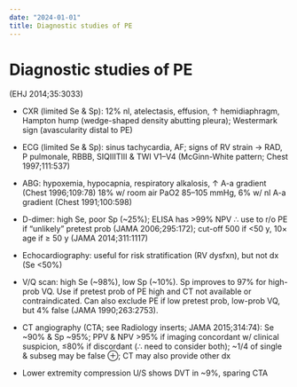 ```yaml
---
date: "2024-01-01"
title: Diagnostic studies of PE
---
```


# Diagnostic studies of PE


(EHJ 2014;35:3033)

* CXR (limited Se & Sp): 12% nl, atelectasis, effusion, ↑ hemidiaphragm, Hampton hump (wedge-shaped density abutting pleura); Westermark sign (avascularity distal to PE)

* ECG (limited Se & Sp): sinus tachycardia, AF; signs of RV strain → RAD, P pulmonale, RBBB, SIQIIITIII & TWI V1–V4 (McGinn-White pattern; Chest 1997;111:537)

* ABG: hypoxemia, hypocapnia, respiratory alkalosis, ↑ A-a gradient (Chest 1996;109:78) 18% w/ room air PaO2 85–105 mmHg, 6% w/ nl A-a gradient (Chest 1991;100:598)

* D-dimer: high Se, poor Sp (~25%); ELISA has >99% NPV ∴ use to r/o PE if “unlikely” pretest prob (JAMA 2006;295:172); cut-off 500 if <50 y, 10× age if ≥ 50 y (JAMA 2014;311:1117)

* Echocardiography: useful for risk stratification (RV dysfxn), but not dx (Se <50%)

* V/Q scan: high Se (~98%), low Sp (~10%). Sp improves to 97% for high-prob VQ. Use if pretest prob of PE high and CT not available or contraindicated. Can also exclude PE if low pretest prob, low-prob VQ, but 4% false (JAMA 1990;263:2753).

* CT angiography (CTA; see Radiology inserts; JAMA 2015;314:74): Se ~90% & Sp ~95%; PPV & NPV >95% if imaging concordant w/ clinical suspicion, ≤80% if discordant (∴ need to consider both); ~1/4 of single & subseg may be false ⊕; CT may also provide other dx

* Lower extremity compression U/S shows DVT in ~9%, sparing CTA
